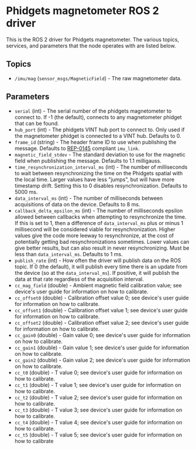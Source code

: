 Phidgets magnetometer ROS 2 driver
================================

This is the ROS 2 driver for Phidgets magnetometer.  The various topics, services, and parameters that the node operates with are listed below.

Topics
------
* `/imu/mag` (`sensor_msgs/MagneticField`) - The raw magnetometer data.

Parameters
----------
* `serial` (int) - The serial number of the phidgets magnetometer to connect to.  If -1 (the default), connects to any magnetometer phidget that can be found.
* `hub_port` (int) - The phidgets VINT hub port to connect to.  Only used if the magnetometer phidget is connected to a VINT hub.  Defaults to 0.
* `frame_id` (string) - The header frame ID to use when publishing the message.  Defaults to [REP-0145](http://www.ros.org/reps/rep-0145.html) compliant `imu_link`.
* `magnetic_field_stdev` - The standard deviation to use for the magnetic field when publishing the message.  Defaults to 1.1 milligauss.
* `time_resynchronization_interval_ms` (int) - The number of milliseconds to wait between resynchronizing the time on the Phidgets spatial with the local time.  Larger values have less "jumps", but will have more timestamp drift.  Setting this to 0 disables resynchronization.  Defaults to 5000 ms.
* `data_interval_ms` (int) - The number of milliseconds between acquisitions of data on the device.  Defaults to 8 ms.
* `callback_delta_epsilon_ms` (int) - The number of milliseconds epsilon allowed between callbacks when attempting to resynchronize the time.  If this is set to 1, then a difference of `data_interval_ms` plus or minus 1 millisecond will be considered viable for resynchronization.  Higher values give the code more leeway to resynchronize, at the cost of potentially getting bad resynchronizations sometimes.  Lower values can give better results, but can also result in never resynchronizing.  Must be less than `data_interval_ms`.  Defaults to 1 ms.
* `publish_rate` (int) - How often the driver will publish data on the ROS topic.  If 0 (the default), it will publish every time there is an update from the device (so at the `data_interval_ms`).  If positive, it will publish the data at that rate regardless of the acquisition interval.
* `cc_mag_field` (double) - Ambient magnetic field calibration value; see device's user guide for information on how to calibrate.
* `cc_offset0` (double) - Calibration offset value 0; see device's user guide for information on how to calibrate.
* `cc_offset1` (double) - Calibration offset value 1; see device's user guide for information on how to calibrate.
* `cc_offset2` (double) - Calibration offset value 2; see device's user guide for information on how to calibrate.
* `cc_gain0` (double) - Gain value 0; see device's user guide for information on how to calibrate.
* `cc_gain1` (double) - Gain value 1; see device's user guide for information on how to calibrate.
* `cc_gain2` (double) - Gain value 2; see device's user guide for information on how to calibrate.
* `cc_t0` (double) - T value 0; see device's user guide for information on how to calibrate.
* `cc_t1` (double) - T value 1; see device's user guide for information on how to calibrate.
* `cc_t2` (double) - T value 2; see device's user guide for information on how to calibrate.
* `cc_t3` (double) - T value 3; see device's user guide for information on how to calibrate.
* `cc_t4` (double) - T value 4; see device's user guide for information on how to calibrate.
* `cc_t5` (double) - T value 5; see device's user guide for information on how to calibrate
